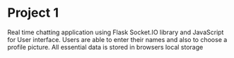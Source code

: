 # Project 1

Real time chatting application using Flask Socket.IO library and JavaScript for User interface.
 Users are able to enter their names and also to choose a profile picture. All  essential data is stored in browsers local storage
